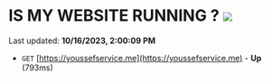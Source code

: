 # IS MY WEBSITE RUNNING ? [![](https://img.shields.io/static/v1?label=Sponsor&message=%E2%9D%A4&logo=GitHub&color=%23fe8e86)](https://github.com/sponsors/<username>)

Last updated: **10/16/2023, 2:00:09 PM**

- `GET` [https://youssefservice.me](https://youssefservice.me) - **Up** (793ms)
